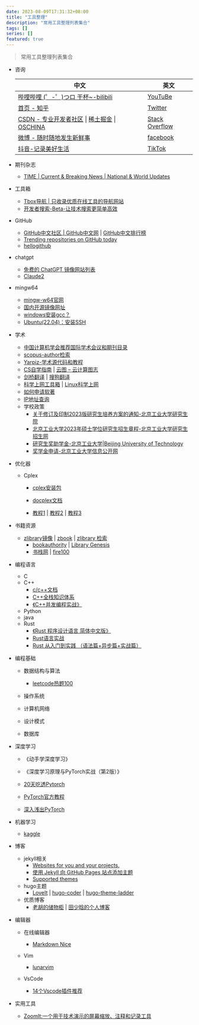 ```yaml
---
date: 2023-08-09T17:31:32+08:00
title: "工具整理"
description: "常用工具整理列表集合"
tags: []
series: []
featured: true
---
```

> 常用工具整理列表集合
<!--more-->

- 咨询

  | 中文                                                                                                                                            | 英文                                         |
  | ----------------------------------------------------------------------------------------------------------------------------------------------- | -------------------------------------------- |
  | [哔哩哔哩 (゜-゜)つロ 干杯~-bilibili](https://www.bilibili.com/index.html)                                                                      | [YouTuBe](https://www.youtube.com/)          |
  | [首页 - 知乎](https://www.zhihu.com/)                                                                                                           | [Twitter](https://www.twitter.com)           |
  | [CSDN - 专业开发者社区](https://www.csdn.net/?spm=1010.2135.3001.4476) \| [稀土掘金](https://juejin.cn/) \| [OSCHINA](https://www.oschina.net/) | [Stack Overflow](https://stackoverflow.com/) |
  | [微博 - 随时随地发生新鲜事](https://weibo.com/)                                                                                                 | [facebook](https://www.facebook.com/)        |
  | [抖音-记录美好生活](https://www.douyin.com/)                                                                                                    | [TikTok](https://www.tiktok.com/foryou)      |

- 期刊杂志

  - [TIME | Current & Breaking News | National & World Updates](https://time.com/)

- 工具箱

  - [Tbox导航 | 只收录优质在线工具的导航网站](https://www.tboxn.com/)
  - [开发者搜索-Beta-让技术搜索更简单高效](https://kaifa.baidu.com/?ref=www.tboxn.com)

- GitHub

  - [GitHub中文社区 | GitHub中文网](https://www.githubs.cn/) |  [GitHub中文排行榜](https://github.com/GrowingGit/GitHub-Chinese-Top-Charts) 
  - [Trending repositories on GitHub today](https://github.com/trending)
  - [hellogithub](https://hellogithub.com/)

- chatgpt

  - [免费的 ChatGPT 镜像网站列表](https://github.com/LiLittleCat/awesome-free-chatgpt)
  - [Claude2](https://claude.ai/chat/fb466aab-f339-4cbd-8e04-b556a3a1b6e8)

- mingw64

  - [mingw-w64官网](https://www.mingw-w64.org/)
  - [国内开源镜像网址](https://blog.csdn.net/djzhao627/article/details/122999240)
  - [windows安装gcc？](https://www.zhihu.com/question/289073950/answer/2677581534)
  - [Ubuntu(22.04)：安装SSH](https://blog.csdn.net/jiemashizhen/article/details/127582991)

- 学术

  - [中国计算机学会推荐国际学术会议和期刊目录](https://www.ccf.org.cn/Academic_Evaluation/By_category/)
  - [scopus-author检索](https://www.scopus.com/freelookup/form/author.uri)
  - [Yarpiz-学术源代码和教程](https://yarpiz.com/)
  - [CS自学指南](https://github.com/PKUFlyingPig/cs-self-learning) | [云图 – 云计算图志](https://cloud-atlas.readthedocs.io/zh_CN/latest/index.html)
  - [剑桥翻译](https://dictionary.cambridge.org/zhs/) | [搜狗翻译](https://fanyi.sogou.com/)
  - [科学上网工具箱](https://v2rayse.com/) | [Linux科学上网](https://www.youtube.com/watch?v=pTlso8m_iRk)
  - [如何申请软著](https://zhuanlan.zhihu.com/p/480198804)
  - [IP地址查询](https://tool.lu/ip/)
  - 学校政策
    - [关于修订及印制2023版研究生培养方案的通知-北京工业大学研究生院](https://graduate.bjut.edu.cn/info/1110/1722.htm)
    - [北京工业大学2023年硕士学位研究生招生章程-北京工业大学研究生招生网](https://yanzhao.bjut.edu.cn/info/1020/5730.htm)
    - [研究生奖助学金-北京工业大学|Beijing University of Technology](https://www.bjut.edu.cn/info/1102/1149.htm)
    - [奖学金申请-北京工业大学信息公开网](https://xxgk.bjut.edu.cn/xxgkqd/xsglfwxx/jxjsq.htm)

- 优化器

  - Cplex

    - [cplex安装包](https://ibm.ent.box.com/s/wjuh81fmorssmwwoe4eg2spfl9xrakvn)

    - [docplex文档](http://ibmdecisionoptimization.github.io/docplex-doc/mp/index.html)

    - [教程1](https://brucehan.top/2020/02/02/docplex/) | [教程2](https://zhuanlan.zhihu.com/p/124422566) | [教程3](https://zhuanlan.zhihu.com/p/623360039)


- 书籍资源

  - [zlibrary镜像](https://zhuanlan.zhihu.com/p/640516056)  | [zbook](https://zbook.eu.org/) | [zlibrary 检索](https://zlib.app/?ref=www.tboxn.com)
    - [bookauthority](https://bookauthority.org/categories) | [Library Genesis](http://libgen.rs/)
    - [书栈网](https://www.bookstack.cn/) | [fire100](https://fire100.top/)

- 编程语言

  - C
  - C++
    - [c/c++文档](https://en.cppreference.com/w/)
    - [C++全栈知识体系](https://stibel.icu/)
    - [《C++并发编程实战》](https://github.com/xiaoweiChen/CPP-Concurrency-In-Action-2ed-2019)
  - Python
  - java
  - Rust
    - [《Rust 程序设计语言 简体中文版》](https://kaisery.github.io/trpl-zh-cn/foreword.html)
    - [Rust语言实战](https://zh.practice.rs/why-exercise.html)
    - [Rust 从入门到实践 （语法篇+异步篇+实战篇）](https://bytetech.info/article/series/detail/7249298590660001847?from=kapian&sort=LATEST)

- 编程基础

  - 数据结构与算法
    - [leetcode热题100](https://leetcode.cn/studyplan/top-100-liked/)

  - 操作系统

  - 计算机网络

  - 设计模式

  - 数据库

- 深度学习

  - 《动手学深度学习》

  - 《深度学习原理与PyTorch实战（第2版）》

  - [20天吃透Pytorch](https://www.pytorchmaster.com/)

  - [PyTorch官方教程](https://pytorch123.com/)

  - [深入浅出PyTorch](https://datawhalechina.github.io/thorough-pytorch/)


- 机器学习

  - [kaggle](https://www.kaggle.com/)

- 博客

  - jekyll相关
    - [Websites for you and your projects.](https://pages.github.com/) 
    - [使用 Jekyll 向 GitHub Pages 站点添加主题](https://docs.github.com/zh/pages/setting-up-a-github-pages-site-with-jekyll/adding-a-theme-to-your-github-pages-site-using-jekyll)
    - [Supported themes](https://pages.github.com/themes/)
  - hugo主题
    - [LoveIt](https://github.com/dillonzq/LoveIt) | [hugo-coder](https://github.com/luizdepra/hugo-coder/tree/main) | [hugo-theme-ladder](https://github.com/guangzhengli/hugo-theme-ladder)
  - 优质博客
    - [老胡的储物柜](https://www.howie6879.com/) | [田少晗的个人博客](https://shaohanyun.top/)

- 编辑器

  - 在线编辑器
    - [Markdown Nice](https://editor.mdnice.com/)
  - Vim
    - [lunarvim](https://www.lunarvim.org/zh-Hans/)

  - VsCode
    - [14个Vscode插件推荐](https://www.51cto.com/article/704237.html)

- 实用工具
  - [ZoomIt:一个用于技术演示的屏幕缩放、注释和记录工具](https://learn.microsoft.com/en-us/sysinternals/downloads/zoomit)